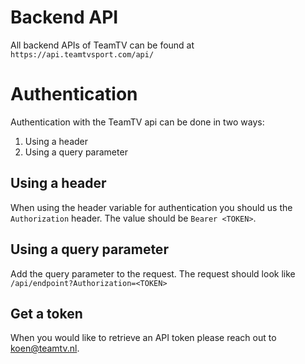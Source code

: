 # Backend API

All backend APIs of TeamTV can be found at `https://api.teamtvsport.com/api/`

# Authentication

Authentication with the TeamTV api can be done in two ways:
1. Using a header 
2. Using a query parameter

## Using a header

When using the header variable for authentication you should us the `Authorization` header. The value should be `Bearer <TOKEN>`.

## Using a query parameter

Add the query parameter to the request. The request should look like `/api/endpoint?Authorization=<TOKEN>`

## Get a token

When you would like to retrieve an API token please reach out to [koen@teamtv.nl](mailto:koen@teamtv.nl).




